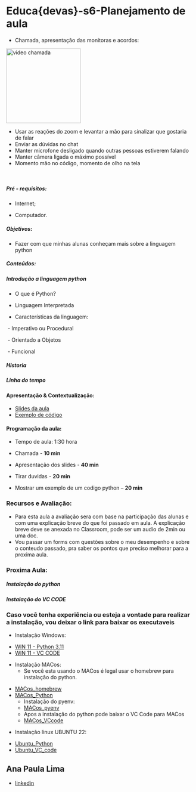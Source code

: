 # Educa{devas}-s6-Planejamento de aula

- Chamada, apresentação das monitoras e acordos:

<img src="https://i.pinimg.com/474x/b4/17/86/b41786b5e7627ed0c678a0ef4a62e9f6.jpg" alt="video chamada" width="200">

* Usar as reações do zoom e levantar a mão para sinalizar que gostaria de falar
* Enviar as dúvidas no chat
* Manter microfone desligado quando outras pessoas estiverem falando
* Manter câmera ligada o máximo possível
* Momento mão no código, momento de olho na tela

<br>

##### Pré - requisitos:

* Internet;

* Computador.

##### Objetivos:

* Fazer com que minhas alunas conheçam mais sobre a linguagem python

##### Conteúdos:

##### Introdução a linguagem python

* O que é Python?

* Linguagem Interpretada

* Características da linguagem:

​            \- Imperativo ou Procedural

​            \- Orientado a Objetos

​            \- Funcional

##### Historia

##### Linha do tempo

#### Apresentação & Contextualização:
- [Slides da aula](https://github.com/anapsantos1/planejamento_de_aula/blob/main/Introdu%C3%A7%C3%A3o%20a%20linguagem%20python.pptx)
- [Exemplo de código](https://github.com/anapsantos1/planejamento_de_aula/blob/main/jogo_da_velha.py)

#### Programação da aula:

* Tempo de aula: 1:30 hora

* Chamada - **10 min**

* Apresentação dos slides - **40 min**

* Tirar duvidas - **20 min**

* Mostrar um exemplo de um codigo python – **20 min**

### Recursos e Avaliação:
* Para esta aula a avaliação sera com base na participação das alunas e com uma explicação breve do que foi passado em aula. A explicação breve deve se anexada no Classroom, pode ser um audio de 2min ou uma doc.
* Vou passar um forms com questões sobre o meu desempenho e sobre o conteudo passado, pra saber os pontos que preciso melhorar para a proxima aula.

### Proxima Aula:
##### Instalação do python
##### Instalação do VC CODE
### Caso você tenha experiência ou esteja a vontade para realizar a instalação, vou deixar o link para baixar os executaveis
* Instalação Windows:
- [WIN 11 - Python 3.11](https://www.python.org/downloads/)
- [WIN 11 - VC CODE ](https://code.visualstudio.com/download)
* Instalação MACos:
  * Se você esta usando o MACos é legal usar o homebrew para instalação do python.
- [MACos_homebrew](https://brew.sh/index_pt-br)
- [MACos_Python](https://python.org.br/instalacao-mac/)
  * Instalação do pyenv:
  - [MACos_pyenv](https://medium.com/thoughful-shower/how-to-install-python-pyenv-on-macos-e033c4afbba4)
  * Apos a instalação do python pode baixar o VC Code para MACos
  - [MACos_VCcode](https://formulae.brew.sh/cask/visual-studio-code)
 * Instalação linux UBUNTU 22:
- [Ubuntu_Python](https://gist.github.com/luizomf/8623264cbf69cd2619bcdee258628f41)
- [Ubuntu_VC_code](https://itonlineblog.wordpress.com/2020/06/15/guias-it-online-como-instalar-o-vs-code-no-ubuntu/)
   
## Ana Paula Lima 
- [linkedin](https://www.linkedin.com/in/ana-paula-lima-3269214b/)
